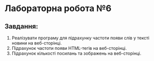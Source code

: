 # Лабораторна робота №6
## Завдання:
1. Реалізувати програму для підрахунку частоти появи слів у тексті новини на веб-сторінці.
2. Підрахунок частоти появи HTML-тегів на веб-сторінці.
3. Підрахунок кількості посилань та зображень на веб-сторінці.
